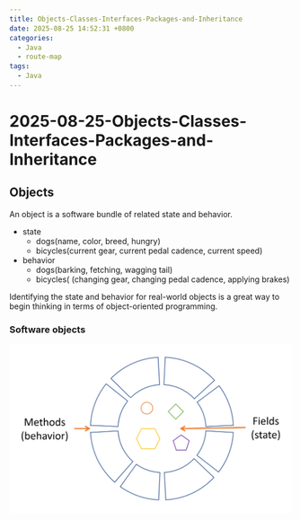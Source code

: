 ```yaml
---
title: Objects-Classes-Interfaces-Packages-and-Inheritance
date: 2025-08-25 14:52:31 +0800
categories:
  - Java
  - route-map
tags:
  - Java
---
```


# 2025-08-25-Objects-Classes-Interfaces-Packages-and-Inheritance

## Objects

An object is a software bundle of related state and behavior.

- state
	- dogs(name, color, breed, hungry)
	- bicycles(current gear, current pedal cadence, current speed)
- behavior
	- dogs(barking, fetching, wagging tail)
	- bicycles( (changing gear, changing pedal cadence, applying brakes)

Identifying the state and behavior for real-world objects is a great way to begin thinking in terms of object-oriented programming.

### Software objects
![](/assets/img/image/Pasted%20image%2020250825153352.png)